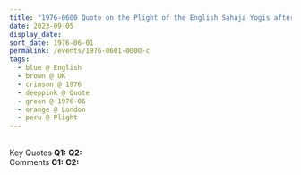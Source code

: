 ```yaml
---
title: "1976-0600 Quote on the Plight of the English Sahaja Yogis after Being on Their Own for Six Month, London, UK"
date: 2023-09-05
display_date: 
sort_date: 1976-06-01
permalink: /events/1976-0601-0000-c
tags:
  - blue @ English
  - brown @ UK
  - crimson @ 1976
  - deeppink @ Quote
  - green @ 1976-06
  - orange @ London
  - peru @ Plight
---
```


<br>

<wave-list>
  <list-title color="DarkSeaGreen" width="55">Key Quotes</list-title>
  <list-item color="BlanchedAlmond" width="280"><b>Q1:</b> <i></i></list-item>
  <list-item color="Lavender" width="280"><b>Q2:</b> <i></i></list-item>
</wave-list>

<br>

<wave-list>
  <list-title color="DarkSeaGreen" width="55">Comments</list-title>
  <list-item color="BlanchedAlmond" width="280"><b>C1:</b> <i></i></list-item>
  <list-item color="Lavender" width="280"><b>C2:</b> <i></i></list-item>
</wave-list>